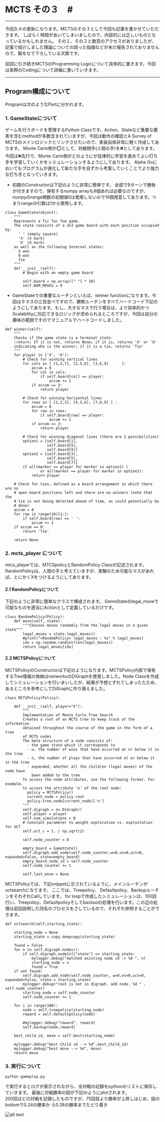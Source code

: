 # MCTS その３　#
---

[//]: # (Image References)
[plot1]: ./ai_first1.png


今回久々の更新になります。MCTSのその３として今回も記事を書かせていただきます。
しばらく時間があいてしまいましたので、内容的には乏しいものとなっているかもしれません。
その１、その２と数百のアクセスがありましたが、記事で紹介しました理論についての誤った指摘などが未だ報告されておりませんので、胸をなで下ろしている次第です。

前回に引き続きMCTSのProgramming Logicについて具体的に書きます。今回は実際のCodingについて詳細に書いていきます。

---
## Program構成について

Programは次のようなPartに分かれます。

### 1. GameStateについて

ゲームを行うボードを管理するPython Classです。Action、Stateなど重要な要素を含むmethodが多数含まれていますが、今回は動作の確認とA Survey of MCTSのメインロジックとリンクさせたいので、実装自体非常に軽く作成してあります。
Monte Carlo側が⭕️として、対戦相手(人間の手)を❌としてあります。
今回は❌先行で、Monte Carlo側がどのようにが自律的に学習を進めてよい打ち手を学習していくかをシミュレーションするようにしてあります。
Alpha Goにおいてもプログラムが進化して新たな手を自ずから考案していくことでより強力な打ち手となっていきます。

* 初期のConstructorは下記のように非常に簡単です。
全部で9ターンで勝負が付きますので、保有するnumpy arrayも9個あれば必要なのですが、numpyのrange関数の初期値0は使用しないので10個用意してあります。つまりrangeの引数は1から使用します。

```
class GameState(object):
    """
    Represents a Tic Tac Toe game.
    The state consists of a 3x3 game board with each position occupied by:
      ' ' (empty square)
      'X' (X mark)
      'O' (O mark)
    as well as the following terminal states:
      X won
      O won
      Tie
    """
    def __init__(self):
        # Begin with an empty game board

        self.board = np.array([" "] * 10)
        self.NUM_MOVES = 9
```

* GameStateでの重要なルーチンといえば、winner functionになります。今回は９マスの三目並べですので、勝敗ルーチンをすべてハードコード下記のようにしてあります。もし、大きなマスで行う場合は、より効率的かつScalabilityに対応できるロジックが求められるところですが、今回は自分の趣味の範囲ですのでマニュアルでハードコードしました。

```
def winner(self):
    """
    Checks if the game state is a terminal state.
    :return: If it is not, returns None; if it is, returns 'X' or 'O'
    indicating who is the winner; if it is a tie, returns 'Tie'
    """
    for player in ['X', 'O']:
        # Check for winning vertical lines
        for cols in [ [1,4,7], [2,5,8], [3,6,9]      ]:
            accum = 0
            for col in cols:
                if self.board[col] == player:
                    accum += 1
            if accum == 3:
                return player

        # Check for winning horizontal lines
        for rows in [ [1,2,3], [4,5,6], [7,8,9] ] :
            accum = 0
            for row in rows:
                if self.board[row] == player:
                    accum += 1
            if accum == 3:
                return player

        # Check for winning diagonal lines (there are 2 possibilities)
        option1 = [self.board[1],
                   self.board[5],
                   self.board[9]]
        option2 = [self.board[3],
                   self.board[5],
                   self.board[7]]
        if all(marker == player for marker in option1) \
                or all(marker == player for marker in option2):
            return player

    # Check for ties, defined as a board arrangement in which there are no
    # open board positions left and there are no winners (note that the
    # tie is not being detected ahead of time, as could potentially be
    # done)
    accum = 0
    for row in range(10)[1:]:
        if self.board[row] == ' ':
            accum += 1
    if accum == 0:
        return 'Tie'

    return None

```


### 2. mcts_player について

mtcs_playerでは、MTCSpolicyとRandomPolicy Classが記述されます。RandomPolicyは、人間の手と考えていますが、実験のため可能なマスがあれば、とにかくXをつけるようにしてあります。


#### 2.1 RandomPolicyについて

下記のように非常に簡単なクラスで構成されます。
GemeStateのlegal_moveで可能なものを適当にActionとして定義しているだけです。

```
class RandomPolicy(Policy):
    def move(self, state):
        """Chooses moves randomly from the legal moves in a given state"""
        legal_moves = state.legal_moves()
        #print("<RandomPolicy> legal_moves : %s" % legal_moves)
        idx = np.random.randint(len(legal_moves))
        return legal_moves[idx]
```


#### 2.2 MCTSPolicyについて

MCTSPolicyのConstructorは下記のようになります。MCTSPolicy内部で保有するTree情報の格納はnetworkxのDiGraphを使用しました。Node Classを作成してシミュレーションを行いまいしたが、結果が予想とずれてしまったたため、あるところを参考にしてDiGraphに作り替えました。


```
class MCTSPolicy(Policy):

    def __init__(self, player="X"):
        """
        Implementation of Monte Carlo Tree Search
        Creates a root of an MCTS tree to keep track of the information
        obtained throughout the course of the game in the form of a tree
        of MCTS nodes
        The data structure of a node consists of:
          - the game state which it corresponds to
          - w, the number of wins that have occurred at or below it in the tree
          - n, the number of plays that have occurred at or below it in the tree
          - expanded, whether all the children (legal moves) of the node have
            been added to the tree
        To access the node attributes, use the following format. For example,
        to access the attribute 'n' of the root node:
          policy = MCTSPolicy()
          current_node = policy.root
          policy.tree.node[current_node]['n']
        """
        self.digraph = nx.DiGraph()
        self.player = player
        self.num_simulations = 0
        # Constant parameter to weight exploration vs. exploitation for UCT
        self.uct_c = 1. / np.sqrt(2)

        self.node_counter = 0

        empty_board = GameState()
        self.digraph.add_node(self.node_counter,w=0,vn=0,uct=0, expanded=False, state=empty_board)
        empty_board_node_id = self.node_counter
        self.node_counter += 1

        self.last_move = None

```

MCTSPolicyでは、下記snippetに示されているように、メインルーチンがuctsearchになります。
ここでは、Treepolicy、 Defaultpolicy、BackupルーチンをそれぞれCallしています。
for loopで作成したシミュレーションは、100回行い、Treepolicy、Defaultpolicyそしてbackuoの処理を行います。この辺の処理は前回説明した同名のプロセスをさしているので、それぞれ参照することができます。

```
def uctsearch(self,starting_state):

    starting_node = None
    starting_state = copy.deepcopy(starting_state)

    found = False
    for n in self.digraph.nodes():
        if self.digraph.node[n]["state"] == starting_state:
            mylogger.debug("matched existing node id -> %d ", n)
            starting_node = n
            found = True
    if not found:
        self.digraph.add_node(self.node_counter, w=0,vn=0,uct=0, expanded=False, state = starting_state)
        mylogger.debug("root is not in digraph. add node. %d " , self.node_counter)
        starting_node = self.node_counter
        self.node_counter += 1

    for i in range(100):
        node = self.treepolicy(starting_node)
        reward = self.defaultpolicy(node)

        #mylogger.debug("reward", reward)
        self.backup(node,reward)

    best_child_id, move = self.best(starting_node)

    mylogger.debug("best Child id --> %d",best_child_id)
    mylogger.debug("best move --> %d", move)
    return move

```

### 3. 実行について



```
python gameplay.py
```
で実行するとログが表示されながら、全対戦の記録をpythonのリストに保存していきます。
最後に対戦勝率の図が下記のようにplotされます。  
200回ほどの対戦を記録したものですが、75回目より勝率が上昇しはじめ、図のbottomで0.24の勝率か
ら0.38の勝率までたどり着き

![alt text][plot1]
